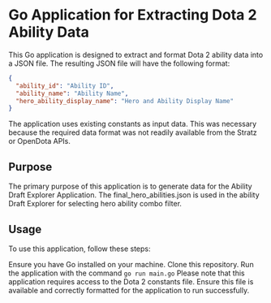 # Go Application for Extracting Dota 2 Ability Data

This Go application is designed to extract and format Dota 2 ability data into a JSON file. The resulting JSON file will have the following format:

```json
{
  "ability_id": "Ability ID",
  "ability_name": "Ability Name",
  "hero_ability_display_name": "Hero and Ability Display Name"
}
```

The application uses existing constants as input data. This was necessary because the required data format was not readily available from the Stratz or OpenDota APIs.

## Purpose
The primary purpose of this application is to generate data for the Ability Draft Explorer Application. The final_hero_abilities.json is used in the ability Draft Explorer for selecting hero ability combo filter.

## Usage
To use this application, follow these steps:

Ensure you have Go installed on your machine.
Clone this repository.
Run the application with the command 
```go run main.go```
Please note that this application requires access to the Dota 2 constants file. Ensure this file is available and correctly formatted for the application to run successfully.